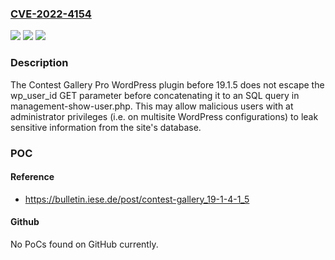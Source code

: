 ### [CVE-2022-4154](https://cve.mitre.org/cgi-bin/cvename.cgi?name=CVE-2022-4154)
![](https://img.shields.io/static/v1?label=Product&message=Contest%20Gallery%20Pro&color=blue)
![](https://img.shields.io/static/v1?label=Version&message=%3D%200%20&color=brighgreen)
![](https://img.shields.io/static/v1?label=Vulnerability&message=CWE-89%20SQL%20Injection&color=brighgreen)

### Description

The Contest Gallery Pro WordPress plugin before 19.1.5 does not escape the wp_user_id GET parameter before concatenating it to an SQL query in management-show-user.php. This may allow malicious users with at administrator privileges (i.e. on multisite WordPress configurations) to leak sensitive information from the site's database.

### POC

#### Reference
- https://bulletin.iese.de/post/contest-gallery_19-1-4-1_5

#### Github
No PoCs found on GitHub currently.

